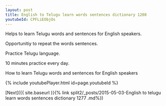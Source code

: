 ```yaml
---
layout: post
title: English to Telugu learn words sentences dictionary 1208 
youtubeId: CPFLiEObjOs
---
```

 
 
Helps to learn Telugu words and sentences for English speakers.

Opportunitiy to repeat the words sentences. 

Practice Telugu language. 
 
10 minutes practice every day. 
 
How to learn Telugu words and sentences for English speakers 
 
{% include youtubePlayer.html id=page.youtubeId %}
 
 
[Next]({{ site.baseurl }}{% link  split2/_posts/2015-05-03-English to telugu learn words sentences dictionary 1277 .md%})
 
